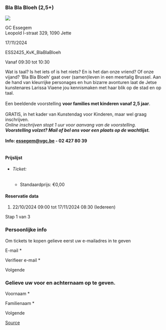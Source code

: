 ### Bla Bla Bloeh (2,5+)

![](https://s3-eu-west-1.amazonaws.com/os-kwdo/prod/vgc/images/activity/6717bbb21d938_dossier_bla_bla_bloe_NL_bxl-12.jpg)

GC Essegem  
Leopold I-straat 329, 1090 Jette

17/11/2024

ESS2425_KvK_BlaBlaBloeh

Vanaf 09:30 tot 10:30

Wat is taal? Is het iets of is het niets? En is het dan onze vriend? Of onze vijand? ‘Bla Bla Bloeh’ gaat over (samen)leven in een meertalig Brussel. Aan de hand van kleurrijke personages en hun bizarre avonturen laat de Jetse kunstenares Larissa Viaene jou kennismaken met haar blik op de stad en op taal.  
<br/>Een beeldende voorstelling **voor families met kinderen vanaf 2,5 jaar**.  
<br/>GRATIS, in het kader van Kunstendag voor Kinderen, maar wel graag inschrijven.  
*Online inschrijven stopt 1 uur voor aanvang van de voorstelling.  
**Voorstelling volzet? Mail of bel ons voor een plaats op de wachtlijst.***  
<br/>****Info: [essegem@vgc.be](mailto:essegem@vgc.be) - 02 427 80 39****  
<br/>

#### Prijslijst

* ###### Ticket:
    
    * Standaardprijs: €0,00

  

#### Reservatie data

1.  22/10/2024 09:00 tot 17/11/2024 08:30 (Iedereen)

Stap 1 van 3

 

### Persoonlijke info

Om tickets te kopen gelieve eerst uw e-mailadres in te geven

  

E-mail \* 

Verifieer e-mail \* 

Volgende

### Gelieve uw voor en achternaam op te geven.

Voornaam \* 

Familienaam \* 

Volgende

[Source](https://tickets.vgc.be/ticketingActivity/subscribe/ESS2425_KvK_BlaBlaBloeh)
